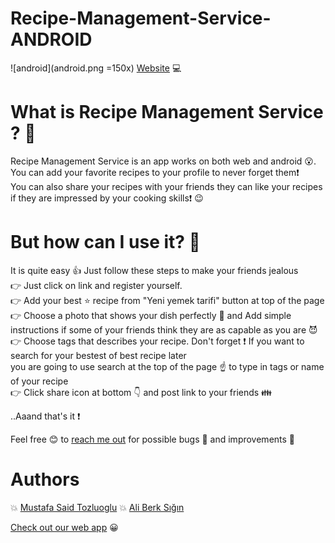 # Recipe-Management-Service-ANDROID

![android](android.png =150x)
[Website](https://recipemanagementservice495.herokuapp.com/login.php) 💻


# What is Recipe Management Service ? 🤔

  Recipe Management Service is an app works on both web and android 😮.  You can add your favorite recipes to your profile to never forget them❗️  
  You can also share your recipes with your friends they can like your recipes if they are impressed by your cooking skills❗️ 😉
  
# But how can I use it? 🤔
  
  It is quite easy 👍 Just follow these steps to make your friends jealous  
  👉 Just click on link and register yourself.  
  👉 Add your best ⭐️ recipe from "Yeni yemek tarifi" button at top of the page  
  👉 Choose a photo that shows your dish perfectly 🌟 and Add simple instructions if some of your friends think they are as capable as you are 😈  
  👉 Choose tags that describes your recipe. Don't forget ❗️ If you want to search for your bestest of best recipe later  
  you are going to use search at the top of the page ☝️ to type in tags or name of your recipe  
  👉 Click share icon at bottom 👇 and post link to your friends 👪  
  
  ..Aaand that's it ❗️  
  
 Feel free 😊 to [reach me out](mailto:m_saidt@hotmail.com) for possible bugs 🐛 and improvements 💪
  
 # Authors
  
 💥 [Mustafa Said Tozluoglu](https://github.com/mustafatozluoglu)
 💥 [Ali Berk Sığın](https://github.com/berksigin)

 [Check out our web app](https://github.com/dab2m/Recipe-Management-Service-Web) 😀
